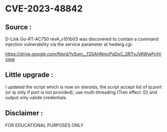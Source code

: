 # CVE-2023-48842

## Source :

D-Link Go-RT-AC750 revA_v101b03 was discovered to contain a command injection vulnerability via the service parameter at hedwig.cgi.

https://drive.google.com/file/d/1y5om__f2SAhNmcPqDxC_SRTvJVAWwPcH/view

## Little upgrade : 

I updated the script which is now on steroids, the script accept list of ip:port (or ip only if port is not provided), use multi-threading (Tren effect :D) and output only valide credentials. 

## Disclaimer : 

FOR EDUCATIONAL PURPOSES ONLY 
